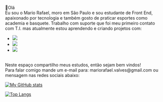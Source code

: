 

 👋Olá <br>
Eu sou o Mario Rafael, moro em São Paulo e sou estudante de Front End, apaixonado por tecnologia e também gosto de praticar esportes como academia e basquete. Trabalho com suporte que foi meu primeiro contato com T.I. mas atualmente estou aprendendo e criando projetos com:
<br>
  - <img src="https://img.shields.io/badge/HTML5-E34F26?style=for-the-badge&logo=html5&logoColor=white alt">
  - <img src="https://img.shields.io/badge/CSS3-1572B6?style=for-the-badge&logo=css3&logoColor=white">
  - <img src="https://img.shields.io/badge/JavaScript-F7DF1E?style=for-the-badge&logo=javascript&logoColor=black">
<br>
  Neste espaço compartilho meus estudos, então sejam bem vindos!<br>
  Para falar comigo mande um e-mail para: mariorafael.valves@gmail.com
  ou mensagem nas redes sociais abaixo:<br>
  


  [![My GitHub stats](https://github-readme-stats.vercel.app/api?username=MARIOVALVES)](https://github.com/anuraghazra/github-readme-stats)
  
  [![Top Langs](https://github-readme-stats.vercel.app/api/top-langs/?username=mariovalves)](https://github.com/anuraghazra/github-readme-stats)
  


